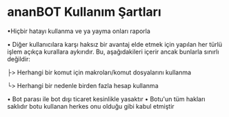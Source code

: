 # ananBOT Kullanım Şartları

•Hiçbir hatayı kullanma ve ya yayma onları raporla

• Diğer kullanıcılara karşı haksız bir avantaj elde etmek için yapılan her türlü işlem açıkça kurallara aykırıdır. Bu, aşağıdakileri içerir ancak bunlarla sınırlı değildir:

├> Herhangi bir komut için makroları/komut dosyalarını kullanma

└> Herhangi bir nedenle birden fazla hesap kullanma

• Bot parası ile bot dışı ticaret kesinlikle yasaktır
• Botu'un tüm hakları saklıdır botu kullanan herkes onu olduğu gibi kabul etmiştir
